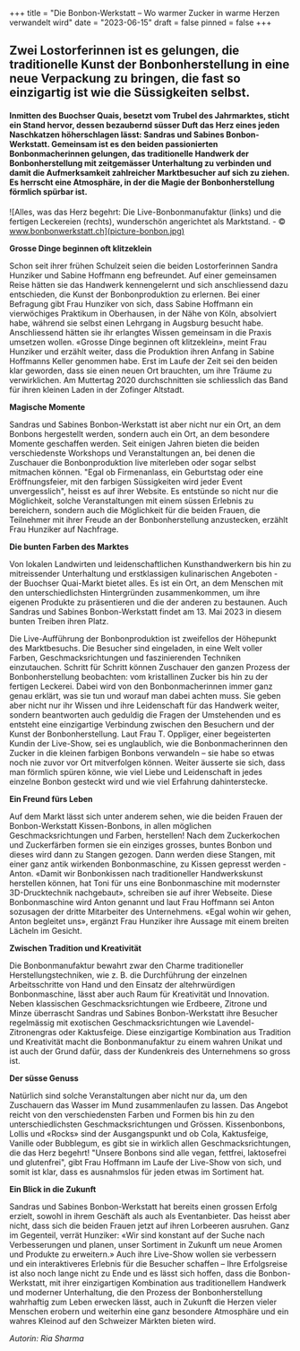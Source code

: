 +++
title = "Die Bonbon-Werkstatt – Wo warmer Zucker in warme Herzen verwandelt wird"
date = "2023-06-15"
draft = false
pinned = false
+++
## **Zwei Lostorferinnen ist es gelungen, die traditionelle Kunst der Bonbonherstellung in eine neue Verpackung zu bringen, die fast so einzigartig ist wie die Süssigkeiten selbst.**

#### Inmitten des Buochser Quais, besetzt vom Trubel des Jahrmarktes, sticht ein Stand hervor, dessen bezaubernd süsser Duft das Herz eines jeden Naschkatzen höherschlagen lässt: Sandras und Sabines Bonbon-Werkstatt. Gemeinsam ist es den beiden passionierten Bonbonmacherinnen gelungen, das traditionelle Handwerk der Bonbonherstellung mit zeitgemässer Unterhaltung zu verbinden und damit die Aufmerksamkeit zahlreicher Marktbesucher auf sich zu ziehen. Es herrscht eine Atmosphäre, in der die Magie der Bonbonherstellung förmlich spürbar ist.





![Alles, was das Herz begehrt: Die Live-Bonbonmanufaktur (links) und die fertigen Leckereien (rechts), wunderschön angerichtet als Marktstand. - © www.bonbonwerkstatt.ch](picture-bonbon.jpg)

**Grosse Dinge beginnen oft klitzeklein**

Schon seit ihrer frühen Schulzeit seien die beiden Lostorferinnen Sandra Hunziker und Sabine Hoffmann eng befreundet. Auf einer gemeinsamen Reise hätten sie das Handwerk kennengelernt und sich anschliessend dazu entschieden, die Kunst der Bonbonproduktion zu erlernen. Bei einer Befragung gibt Frau Hunziker von sich, dass Sabine Hoffmann ein vierwöchiges Praktikum in Oberhausen, in der Nähe von Köln, absolviert habe, während sie selbst einen Lehrgang in Augsburg besucht habe. Anschliessend hätten sie ihr erlangtes Wissen gemeinsam in die Praxis umsetzen wollen. «Grosse Dinge beginnen oft klitzeklein», meint Frau Hunziker und erzählt weiter, dass die Produktion ihren Anfang in Sabine Hoffmanns Keller genommen habe. Erst im Laufe der Zeit sei den beiden klar geworden, dass sie einen neuen Ort brauchten, um ihre Träume zu verwirklichen. Am Muttertag 2020 durchschnitten sie schliesslich das Band für ihren kleinen Laden in der Zofinger Altstadt.

**Magische Momente**

Sandras und Sabines Bonbon-Werkstatt ist aber nicht nur ein Ort, an dem Bonbons hergestellt werden, sondern auch ein Ort, an dem besondere Momente geschaffen werden. Seit einigen Jahren bieten die beiden verschiedenste Workshops und Veranstaltungen an, bei denen die Zuschauer die Bonbonproduktion live miterleben oder sogar selbst mitmachen können. "Egal ob Firmenanlass, ein Geburtstag oder eine Eröffnungsfeier, mit den farbigen Süssigkeiten wird jeder Event unvergesslich", heisst es auf ihrer Website. Es entstünde so nicht nur die Möglichkeit, solche Veranstaltungen mit einem süssen Erlebnis zu bereichern, sondern auch die Möglichkeit für die beiden Frauen, die Teilnehmer mit ihrer Freude an der Bonbonherstellung anzustecken, erzählt Frau Hunziker auf Nachfrage.

**Die bunten Farben des Marktes** 

Von lokalen Landwirten und leidenschaftlichen Kunsthandwerkern bis hin zu mitreissender Unterhaltung und erstklassigen kulinarischen Angeboten - der Buochser Quai-Markt bietet alles. Es ist ein Ort, an dem Menschen mit den unterschiedlichsten Hintergründen zusammenkommen, um ihre eigenen Produkte zu präsentieren und die der anderen zu bestaunen. Auch Sandras und Sabines Bonbon-Werkstatt findet am 13. Mai 2023 in diesem bunten Treiben ihren Platz. 

Die Live-Aufführung der Bonbonproduktion ist zweifellos der Höhepunkt des Marktbesuchs. Die Besucher sind eingeladen, in eine Welt voller Farben, Geschmacksrichtungen und faszinierenden Techniken einzutauchen. Schritt für Schritt können Zuschauer den ganzen Prozess der Bonbonherstellung beobachten: vom kristallinen Zucker bis hin zu der fertigen Leckerei. Dabei wird von den Bonbonmacherinnen immer ganz genau erklärt, was sie tun und worauf man dabei achten muss. Sie geben aber nicht nur ihr Wissen und ihre Leidenschaft für das Handwerk weiter, sondern beantworten auch geduldig die Fragen der Umstehenden und es entsteht eine einzigartige Verbindung zwischen den Besuchern und der Kunst der Bonbonherstellung. Laut Frau T. Oppliger, einer begeisterten Kundin der Live-Show, sei es unglaublich, wie die Bonbonmacherinnen den Zucker in die kleinen farbigen Bonbons verwandeln – sie habe so etwas noch nie zuvor vor Ort mitverfolgen können. Weiter äusserte sie sich, dass man förmlich spüren könne, wie viel Liebe und Leidenschaft in jedes einzelne Bonbon gesteckt wird und wie viel Erfahrung dahinterstecke.

**Ein Freund fürs Leben**

Auf dem Markt lässt sich unter anderem sehen, wie die beiden Frauen der Bonbon-Werkstatt Kissen-Bonbons, in allen möglichen Geschmacksrichtungen und Farben, herstellen! Nach dem Zuckerkochen und Zuckerfärben formen sie ein einziges grosses, buntes Bonbon und dieses wird dann zu Stangen gezogen. Dann werden diese Stangen, mit einer ganz antik wirkenden Bonbonmaschine, zu Kissen gepresst werden - Anton. «Damit wir Bonbonkissen nach traditioneller Handwerkskunst herstellen können, hat Toni für uns eine Bonbonmaschine mit modernster 3D-Drucktechnik nachgebaut», schreiben sie auf ihrer Webseite. Diese Bonbonmaschine wird Anton genannt und laut Frau Hoffmann sei Anton sozusagen der dritte Mitarbeiter des Unternehmens. «Egal wohin wir gehen, Anton begleitet uns», ergänzt Frau Hunziker ihre Aussage mit einem breiten Lächeln im Gesicht.

**Zwischen Tradition und Kreativität**

Die Bonbonmanufaktur bewahrt zwar den Charme traditioneller Herstellungstechniken, wie z. B. die Durchführung der einzelnen Arbeitsschritte von Hand und den Einsatz der altehrwürdigen Bonbonmaschine, lässt aber auch Raum für Kreativität und Innovation. Neben klassischen Geschmacksrichtungen wie Erdbeere, Zitrone und Minze überrascht Sandras und Sabines Bonbon-Werkstatt ihre Besucher regelmässig mit exotischen Geschmacksrichtungen wie Lavendel-Zitronengras oder Kaktusfeige. Diese einzigartige Kombination aus Tradition und Kreativität macht die Bonbonmanufaktur zu einem wahren Unikat und ist auch der Grund dafür, dass der Kundenkreis des Unternehmens so gross ist.

**Der süsse Genuss**

Natürlich sind solche Veranstaltungen aber nicht nur da, um den Zuschauern das Wasser im Mund zusammenlaufen zu lassen. Das Angebot reicht von den verschiedensten Farben und Formen bis hin zu den unterschiedlichsten Geschmacksrichtungen und Grössen. Kissenbonbons, Lollis und «Rocks» sind der Ausgangspunkt und ob Cola, Kaktusfeige, Vanille oder Bubblegum, es gibt sie in wirklich allen Geschmacksrichtungen, die das Herz begehrt! "Unsere Bonbons sind alle vegan, fettfrei, laktosefrei und glutenfrei", gibt Frau Hoffmann im Laufe der Live-Show von sich, und somit ist klar, dass es ausnahmslos für jeden etwas im Sortiment hat.

**Ein Blick in die Zukunft**

Sandras und Sabines Bonbon-Werkstatt hat bereits einen grossen Erfolg erzielt, sowohl in ihrem Geschäft als auch als Eventanbieter. Das heisst aber nicht, dass sich die beiden Frauen jetzt auf ihren Lorbeeren ausruhen. Ganz im Gegenteil, verrät Hunziker: «Wir sind konstant auf der Suche nach Verbesserungen und planen, unser Sortiment in Zukunft um neue Aromen und Produkte zu erweitern.» Auch ihre Live-Show wollen sie verbessern und ein interaktiveres Erlebnis für die Besucher schaffen – Ihre Erfolgsreise ist also noch lange nicht zu Ende und es lässt sich hoffen, dass die Bonbon-Werkstatt, mit ihrer einzigartigen Kombination aus traditionellem Handwerk und moderner Unterhaltung, die den Prozess der Bonbonherstellung wahrhaftig zum Leben erwecken lässt, auch in Zukunft die Herzen vieler Menschen erobern und weiterhin eine ganz besondere Atmosphäre und ein wahres Kleinod auf den Schweizer Märkten bieten wird.

*Autorin: Ria Sharma*